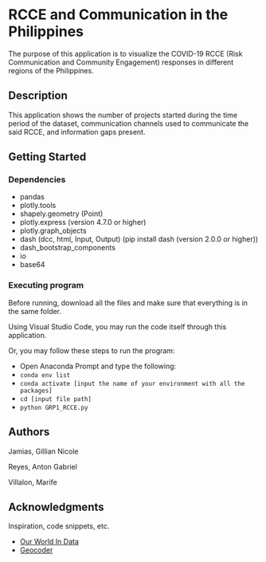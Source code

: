 # RCCE and Communication in the Philippines

The purpose of this application is to visualize the COVID-19 RCCE (Risk Communication and Community Engagement) responses in different regions of the Philippines. 

## Description

This application shows the number of projects started during the time period of the dataset, communication channels used to communicate the said RCCE, and information gaps present.

## Getting Started

### Dependencies

* pandas
* plotly.tools
* shapely.geometry (Point)
* plotly.express (version 4.7.0 or higher)
* plotly.graph_objects
* dash (dcc, html, Input, Output) (pip install dash (version 2.0.0 or higher))
* dash_bootstrap_components
* io
* base64

### Executing program

Before running, download all the files and make sure that everything is in the same folder. 

Using Visual Studio Code, you may run the code itself through this application.

Or, you may follow these steps to run the program:
* Open Anaconda Prompt and type the following:
* ```conda env list ```
* ```conda activate [input the name of your environment with all the packages]```
* ```cd [input file path]```
* ```python GRP1_RCCE.py```



## Authors

Jamias, Gillian Nicole

Reyes, Anton Gabriel

Villalon, Marife


## Acknowledgments

Inspiration, code snippets, etc.
* [Our World In Data](https://github.com/matiassingers/awesome-readme)
* [Geocoder](https://workspace.google.com/marketplace/app/geocode_by_awesome_table/904124517349)
